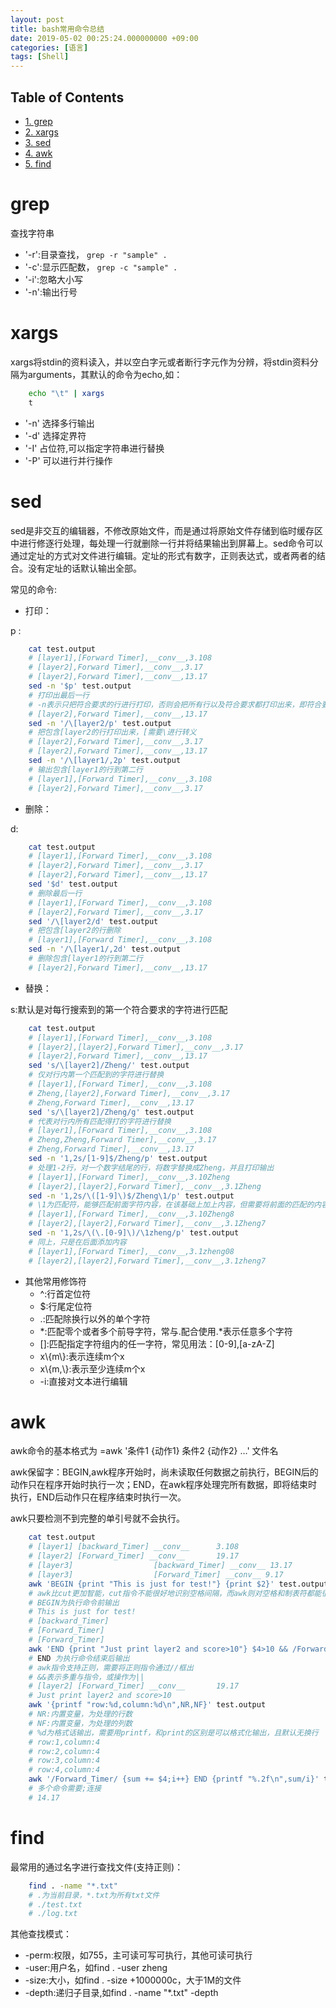 ```yaml
---
layout: post
title: bash常用命令总结
date: 2019-05-02 00:25:24.000000000 +09:00
categories: [语言]
tags: [Shell]
---
```

<div id="table-of-contents">
<h2>Table of Contents</h2>
<div id="text-table-of-contents">
<ul>
<li><a href="#sec-1">1. grep</a></li>
<li><a href="#sec-2">2. xargs</a></li>
<li><a href="#sec-3">3. sed</a></li>
<li><a href="#sec-4">4. awk</a></li>
<li><a href="#sec-5">5. find</a></li>
</ul>
</div>
</div>

# grep<a id="sec-1" name="sec-1"></a>

查找字符串
-   '-r':目录查找， `grep -r "sample" .`
-   '-c':显示匹配数， `grep -c "sample" .`
-   '-i':忽略大小写
-   '-n':输出行号

# xargs<a id="sec-2" name="sec-2"></a>

xargs将stdin的资料读入，并以空白字元或者断行字元作为分辨，将stdin资料分隔为arguments，其默认的命令为echo,如：
```sh
    echo "\t" | xargs
    t
```

-   '-n' 选择多行输出
-   '-d' 选择定界符
-   '-I' 占位符,可以指定字符串进行替换
-   '-P' 可以进行并行操作

# sed<a id="sec-3" name="sec-3"></a>

sed是非交互的编辑器，不修改原始文件，而是通过将原始文件存储到临时缓存区中进行修逐行处理，每处理一行就删除一行并将结果输出到屏幕上。sed命令可以通过定址的方式对文件进行编辑。定址的形式有数字，正则表达式，或者两者的结合。没有定址的话默认输出全部。

常见的命令:

-   打印：

p :
```sh
    cat test.output
    # [layer1],[Forward Timer],__conv__,3.108
    # [layer2],Forward Timer],__conv__,3.17
    # [layer2],Forward Timer],__conv__,13.17
    sed -n '$p' test.output
    # 打印出最后一行
    # -n表示只把符合要求的行进行打印，否则会把所有行以及符合要求都打印出来，即符合要求的行会被打印两遍
    # [layer2],Forward Timer],__conv__,13.17
    sed -n '/\[layer2/p' test.output
    # 把包含[layer2的行打印出来，[需要\进行转义
    # [layer2],Forward Timer],__conv__,3.17
    # [layer2],Forward Timer],__conv__,13.17
    sed -n '/\[layer1/,2p' test.output
    # 输出包含[layer1的行到第二行
    # [layer1],[Forward Timer],__conv__,3.108
    # [layer2],Forward Timer],__conv__,3.17
```

-   删除：

d:
```sh
    cat test.output
    # [layer1],[Forward Timer],__conv__,3.108
    # [layer2],Forward Timer],__conv__,3.17
    # [layer2],Forward Timer],__conv__,13.17
    sed '$d' test.output
    # 删除最后一行
    # [layer1],[Forward Timer],__conv__,3.108
    # [layer2],Forward Timer],__conv__,3.17
    sed '/\[layer2/d' test.output
    # 把包含[layer2的行删除
    # [layer1],[Forward Timer],__conv__,3.108
    sed -n '/\[layer1/,2d' test.output
    # 删除包含[layer1的行到第二行
    # [layer2],Forward Timer],__conv__,13.17
```

-   替换：

s:默认是对每行搜索到的第一个符合要求的字符进行匹配
```sh
    cat test.output
    # [layer1],[Forward Timer],__conv__,3.108
    # [layer2],[layer2],Forward Timer],__conv__,3.17
    # [layer2],Forward Timer],__conv__,13.17
    sed 's/\[layer2]/Zheng/' test.output
    # 仅对行内第一个匹配到的字符进行替换
    # [layer1],[Forward Timer],__conv__,3.108
    # Zheng,[layer2],Forward Timer],__conv__,3.17
    # Zheng,Forward Timer],__conv__,13.17
    sed 's/\[layer2]/Zheng/g' test.output
    # 代表对行内所有匹配得打的字符进行替换
    # [layer1],[Forward Timer],__conv__,3.108
    # Zheng,Zheng,Forward Timer],__conv__,3.17
    # Zheng,Forward Timer],__conv__,13.17
    sed -n '1,2s/[1-9]$/Zheng/p' test.output
    # 处理1-2行，对一个数字结尾的行，将数字替换成Zheng，并且打印输出
    # [layer1],[Forward Timer],__conv__,3.10Zheng
    # [layer2],[layer2],Forward Timer],__conv__,3.1Zheng
    sed -n '1,2s/\([1-9]\)$/Zheng\1/p' test.output
    # \1为匹配符，能够匹配前面字符内容，在该基础上加上内容，但需要将前面的匹配的内容通过\(\)括号括出来
    # [layer1],[Forward Timer],__conv__,3.10Zheng8
    # [layer2],[layer2],Forward Timer],__conv__,3.1Zheng7
    sed -n '1,2s/\(\.[0-9]\)/\1zheng/p' test.output
    # 同上，只是在后面添加内容
    # [layer1],[Forward Timer],__conv__,3.1zheng08
    # [layer2],[layer2],Forward Timer],__conv__,3.1zheng7
```

-   其他常用修饰符
    -   ^:行首定位符
    -   $:行尾定位符
    -   .:匹配除换行以外的单个字符
    -   \*:匹配零个或者多个前导字符，常与.配合使用.\*表示任意多个字符
    -   []:匹配指定字符组内的任一字符，常见用法：[0-9],[a-zA-Z]
    -   x\\{m\\}:表示连续m个x
    -   x\\{m,\\}:表示至少连续m个x
    -   -i:直接对文本进行编辑

# awk<a id="sec-4" name="sec-4"></a>

awk命令的基本格式为 =awk '条件1 {动作1} 条件2 {动作2} &#x2026;' 文件名

awk保留字：BEGIN,awk程序开始时，尚未读取任何数据之前执行，BEGIN后的动作只在程序开始时执行一次；END，在awk程序处理完所有数据，即将结束时执行，END后动作只在程序结束时执行一次。

awk只要检测不到完整的单引号就不会执行。

```sh
    cat test.output
    # [layer1] [backward_Timer] __conv__      3.108
    # [layer2] [Forward_Timer] __conv__       19.17
    # [layer3]                  [backward_Timer] __conv__ 13.17
    # [layer3]                  [Forward_Timer] __conv__ 9.17
    awk 'BEGIN {print "This is just for test!"} {print $2}' test.output
    # awk比cut更加智能，cut指令不能很好地识别空格间隔，而awk则对空格和制表符都能很好的识别
    # BEGIN为执行命令前输出
    # This is just for test!
    # [backward_Timer]
    # [Forward_Timer]
    # [Forward_Timer]
    awk 'END {print "Just print layer2 and score>10"} $4>10 && /Forward_Timer/ {print }' test.output
    # END 为执行命令结束后输出
    # awk指令支持正则，需要将正则指令通过//框出
    # &&表示多重与指令，或操作为||
    # [layer2] [Forward_Timer] __conv__       19.17
    # Just print layer2 and score>10
    awk '{printf "row:%d,column:%d\n",NR,NF}' test.output
    # NR:内置变量，为处理的行数
    # NF:内置变量，为处理的列数
    # %d为格式话输出，需要用printf，和print的区别是可以格式化输出，且默认无换行
    # row:1,column:4
    # row:2,column:4
    # row:3,column:4
    # row:4,column:4
    awk '/Forward_Timer/ {sum += $4;i++} END {printf "%.2f\n",sum/i}' test.output
    # 多个命令需要;连接
    # 14.17
```

# find<a id="sec-5" name="sec-5"></a>

最常用的通过名字进行查找文件(支持正则)：
```sh
    find . -name "*.txt"
    # .为当前目录，*.txt为所有txt文件
    # ./test.txt
    # ./log.txt
```

其他查找模式：

-   -perm:权限，如755，主可读可写可执行，其他可读可执行
-   -user:用户名，如find . -user zheng
-   -size:大小，如find . -size +1000000c，大于1M的文件
-   -depth:递归子目录,如find . -name "\*.txt" -depth
